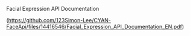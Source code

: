 Facial Expression API Documentation


(https://github.com/123Simon-Lee/CYAN-FaceApi/files/14416546/Facial_Expression_API_Documentation_EN.pdf)
